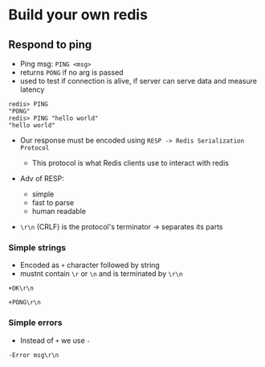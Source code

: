 # Build your own redis

## Respond to ping

- Ping msg: `PING <msg>`
- returns `PONG` if no arg is passed
- used to test if connection is alive, if server can serve data and measure latency

```
redis> PING
"PONG"
redis> PING "hello world"
"hello world"
```

- Our response must be encoded using `RESP -> Redis Serialization Protocol`
    - This protocol is what Redis clients use to interact with redis

- Adv of RESP:
    - simple
    - fast to parse
    - human readable

- `\r\n` (CRLF) is the protocol's terminator -> separates its parts

### Simple strings

- Encoded as `+` character followed by string
- mustnt contain `\r` or `\n` and is terminated by `\r\n`

```
+OK\r\n

+PONG\r\n
```

### Simple errors

- Instead of `+` we use `-`

```
-Error msg\r\n
```


